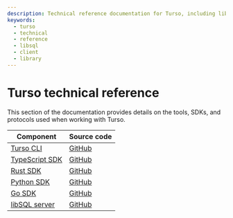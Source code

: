 ```yaml
---
description: Technical reference documentation for Turso, including libSQL client library usage.
keywords:
  - turso
  - technical
  - reference
  - libsql
  - client
  - library
---
```


# Turso technical reference

This section of the documentation provides details on the tools, SDKs, and
protocols used when working with Turso.

| Component | Source code |
| --- | --- |
| [Turso CLI] | [GitHub](https://github.com/tursodatabase/turso-cli/) |
| [TypeScript SDK] | [GitHub](https://github.com/libsql/libsql-client-ts/) |
| [Rust SDK] | [GitHub](https://github.com/libsql/libsql-client-rs/) |
| [Python SDK] | [GitHub](https://github.com/libsql/libsql-client-py/) |
| [Go SDK] | [GitHub](https://github.com/libsql/libsql-client-go/) |
| [libSQL server] | [GitHub](https://github.com/tursodatabase/libsql-server) |


[Turso CLI]: turso-cli
[TypeScript SDK]: /libsql/client-access/javascript-typescript-sdk
[Rust SDK]: /libsql/client-access/rust-sdk
[Python SDK]: /libsql/client-access/python-sdk
[Go SDK]: /libsql/client-access/go-sdk
[libSQL server]: /libsql/server/setup
